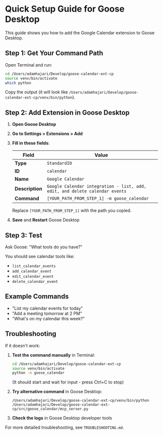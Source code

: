 # Quick Setup Guide for Goose Desktop

This guide shows you how to add the Google Calendar extension to Goose Desktop.

## Step 1: Get Your Command Path

Open Terminal and run:

```bash
cd /Users/adamhajari/Develop/goose-calendar-ext-cp
source venv/bin/activate
which python
```

Copy the output (it will look like `/Users/adamhajari/Develop/goose-calendar-ext-cp/venv/bin/python`).

## Step 2: Add Extension in Goose Desktop

1. **Open Goose Desktop**
2. **Go to Settings > Extensions > Add**
3. **Fill in these fields**:

   | Field | Value |
   |-------|-------|
   | **Type** | `StandardIO` |
   | **ID** | `calendar` |
   | **Name** | `Google Calendar` |
   | **Description** | `Google Calendar integration - list, add, edit, and delete calendar events` |
   | **Command** | `[YOUR_PATH_FROM_STEP_1] -m goose_calendar` |

   Replace `[YOUR_PATH_FROM_STEP_1]` with the path you copied.

4. **Save** and **Restart** Goose Desktop

## Step 3: Test

Ask Goose: "What tools do you have?"

You should see calendar tools like:
- `list_calendar_events`
- `add_calendar_event`
- `edit_calendar_event`
- `delete_calendar_event`

## Example Commands

- "List my calendar events for today"
- "Add a meeting tomorrow at 2 PM"
- "What's on my calendar this week?"

## Troubleshooting

If it doesn't work:

1. **Test the command manually** in Terminal:
   ```bash
   cd /Users/adamhajari/Develop/goose-calendar-ext-cp
   source venv/bin/activate
   python -m goose_calendar
   ```
   (It should start and wait for input - press Ctrl+C to stop)

2. **Try alternative command** in Goose Desktop:
   ```
   /Users/adamhajari/Develop/goose-calendar-ext-cp/venv/bin/python /Users/adamhajari/Develop/goose-calendar-ext-cp/src/goose_calendar/mcp_server.py
   ```

3. **Check the logs** in Goose Desktop developer tools

For more detailed troubleshooting, see `TROUBLESHOOTING.md`.
